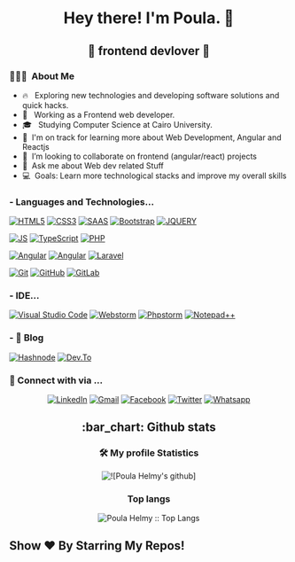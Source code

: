 <h1 align="center"> Hey there! I'm Poula. 👋</h1>
<h2 align="center">🚀 frontend devlover 🚀</h2>
<h3> 👨🏻‍💻 &nbsp;About Me </h3>

- 🔥  &nbsp; Exploring new technologies and developing software solutions and quick hacks.
- 💼 &nbsp; Working as a Frontend web developer.
- 🎓 &nbsp; Studying Computer Science at Cairo University.
- 🌱 &nbsp;I'm on track for learning more about Web Development, Angular and Reactjs
- 👯 &nbsp;I’m looking to collaborate on frontend (angular/react) projects
- 💬 &nbsp;Ask me about Web dev related Stuff
- 💻 &nbsp;Goals: Learn more technological stacks and improve my overall skills
<!-- - 👯 I’m looking to collaborate on ... Any of project -->


### - Languages and Technologies...
[![HTML5](https://img.shields.io/badge/-HTML5-E34F26?style=flat-square&logo=html5&logoColor=white&link=https://github.com/PoulaHelmy/)](https://github.com/PoulaHelmy/)
[![CSS3](https://img.shields.io/badge/-CSS3-1572B6?style=flat-square&logo=css3&link=https://github.com/PoulaHelmy/)](https://github.com/PoulaHelmy/)
[![SAAS](https://img.shields.io/badge/Sass-CC6699?style=flat-square&logo=sass&logoColor=white&link=https://github.com/PoulaHelmy/)](https://github.com/PoulaHelmy/)
[![Bootstrap](https://img.shields.io/badge/-Bootstrap-563D7C?style=flat-square&logo=bootstrap&link=https://github.com/PoulaHelmy/)](https://github.com/PoulaHelmy/)
[![JQUERY](https://img.shields.io/badge/jQuery-0769AD?style=flat-square&logo=jquery&logoColor=white&link=https://github.com/PoulaHelmy/)](https://github.com/PoulaHelmy/)

[![JS](https://img.shields.io/badge/-JavaScript-black?style=flat-square&logo=javascript&link=https://github.com/PoulaHelmy/)](https://github.com/PoulaHelmy/)
[![TypeScript](https://img.shields.io/badge/TypeScript-007ACC?style=flat-square&logo=typescript&logoColor=white&link=https://github.com/PoulaHelmy/)](https://github.com/LuizCarlosAbbott/)
[![PHP](https://img.shields.io/badge/PHP-777BB4?style=flat-square&logo=php&logoColor=white)](https://github.com/PoulaHelmy/)

[![Angular](https://img.shields.io/badge/Angular-DD0031?style=flat-square&logo=angular&logoColor=white&link=https://github.com/LuizCarlosAbbott/)](https://github.com/PoulaHelmy/)
[![Angular](https://img.shields.io/badge/React-20232A?style=style=flat-square&logo=react&logoColor=61DAFB&link=https://github.com/LuizCarlosAbbott/)](https://github.com/PoulaHelmy/)
[![Laravel](https://img.shields.io/badge/-Laravel-white?style=flat-square&logo=laravel)](https://github.com/PoulaHelmy/)

[![Git](https://img.shields.io/badge/-Git-black?style=flat-square&logo=git&link=https://github.com/PoulaHelmy/)](https://github.com/PoulaHelmy/)
[![GitHub](https://img.shields.io/badge/-GitHub-181717?style=flat-square&logo=github&link=https://github.com/PoulaHelmy/)](https://github.com/PoulaHelmy/)
[![GitLab](https://img.shields.io/badge/-GitLab-FCA121?style=flat-square&logo=gitlab&link=https://github.com/PoulaHelmy/)](https://github.com/PoulaHelmy/)

### - IDE... 
[![Visual Studio Code](https://img.shields.io/badge/Visual_Studio_Code-0078D4?style=flat-square&logo=visual%20studio%20code&logoColor=white&link=https://github.com/ahmedmohamed24/)](https://github.com/PoulaHelmy/)
[![Webstorm](https://img.shields.io/badge/webstorm-143?style=flatsquare&logo=webstorm&logoColor=black&color=black&labelColor=darkorchid&link=https://github.com/PoulaHelmy/)](https://github.com/PoulaHelmy/)
[![Phpstorm](https://img.shields.io/badge/phpstorm-143?style=flat-square&logo=phpstorm&logoColor=black&color=black&labelColor=darkorchid&link=https://github.com/PoulaHelmy/)](https://github.com/PoulaHelmy/)
[![Notepad++](https://img.shields.io/badge/Notepad++-90E59A.svg?style=flat-square&logo=notepad%2B%2B&logoColor=black&link=https://github.com/PoulaHelmy/)](https://github.com/PoulaHelmy/)

### - 📝 Blog
[![Hashnode](https://img.shields.io/badge/Hashnode-2962FF?style=for-the-badge&logo=hashnode&logoColor=white&link=https://hashnode.com/@PoulaHelmy)](https://hashnode.com/@PoulaHelmy)
[![Dev.To](https://img.shields.io/badge/dev.to-0A0A0A?style=for-the-badge&logo=dev.to&logoColor=white&link=https://dev.to/poulahelmy)](https://dev.to/poulahelmy)

<h3> 💬 Connect with via ... </h3>
<p align="center">
<a href="https://www.linkedin.com/in/poula-helmy-406606158" target="_blank"><img src="https://img.shields.io/badge/LinkedIn-%230077B5.svg?&style=flat-square&logo=linkedin&logoColor=white" alt="LinkedIn"></a>
<a href="mailto:poula.helmy.mousa@gmail.com" target="_blank"><img src="https://img.shields.io/badge/gmail-%23E4405F.svg?&style=flat-square&logo=gmail&logoColor=white" alt="Gmail"></a>  
<a href="https://www.facebook.com/poula.helmy" target="_blank"><img src="https://img.shields.io/badge/Facebook-%231877F2.svg?&style=flat-square&logo=facebook&logoColor=white" alt="Facebook"></a>
<a href="https://www.twitter.com/BolaHelmy2020" target="_blank"><img src="https://img.shields.io/badge/-Twitter-1da1f2?style=flat-square&labelColor=1da1f2&logo=twitter&logoColor=white&link=https://www.twitter.com/_weltonfelix/" alt="Twitter"></a>  
<a href="https://api.whatsapp.com/send?phone=+201271553762&text=Hi!" target="_blank"><img src="https://img.shields.io/badge/-Whatsapp-4CA143?style=flat-square&labelColor=4CA143&logo=whatsapp&logoColor=white&link=https://api.whatsapp.com/send?phone=+201271553762&text=Hi!)](" alt="Whatsapp"></a>  
<!-- [![DEV Badge](https://img.shields.io/badge/-DEV.to-000?style=flat-square&logo=dev.to&logoColor=white&link=https://dev.to/weltonfelix)](https://dev.to/weltonfelix)
[![Medium Badge](https://img.shields.io/badge/-Medium-000?style=flat-square&logo=Medium&logoColor=white&&link=https://medium.com/@weltonfelix)](https://medium.com/@weltonfelix)
 -->
 </p>

<h2 align="center">:bar_chart: Github stats </h2>

<h3 align="center">🛠 My profile Statistics </h3>

<p align="center"><img src="https://github-readme-stats.vercel.app/api?username=PoulaHelmy&show_icons=true&theme=tokyonight" alt="![Poula Helmy's github]"></p>

<h3 align="center">Top langs</h3>

<p align="center"><img src="https://github-readme-stats.vercel.app/api/top-langs/?username=PoulaHelmy&langs_count=10&theme=tokyonight&layout=compact" alt="Poula Helmy :: Top Langs" /></p>


## Show ❤️ By Starring My Repos!
